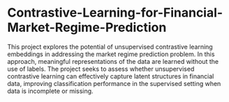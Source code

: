 # Contrastive-Learning-for-Financial-Market-Regime-Prediction

This project explores the potential of unsupervised contrastive learning embeddings in addressing the market regime prediction problem. In this approach, meaningful representations
of the data are learned without the use of labels. The project seeks to assess whether unsupervised contrastive learning can effectively capture latent structures in financial data,
improving classification performance in the supervised setting when data is incomplete or
missing.

